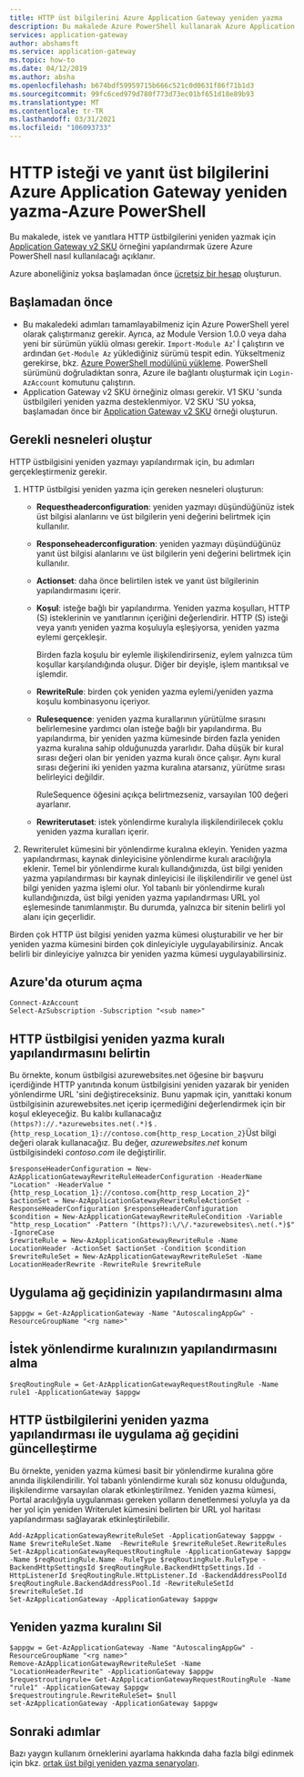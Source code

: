 ```yaml
---
title: HTTP üst bilgilerini Azure Application Gateway yeniden yazma
description: Bu makalede Azure PowerShell kullanarak Azure Application Gateway HTTP üstbilgilerini yeniden yazma hakkında bilgi sağlanır
services: application-gateway
author: abshamsft
ms.service: application-gateway
ms.topic: how-to
ms.date: 04/12/2019
ms.author: absha
ms.openlocfilehash: b674bdf59959715b666c521c0d0631f86f71b1d3
ms.sourcegitcommit: 99fc6ced979d780f773d73ec01bf651d18e89b93
ms.translationtype: MT
ms.contentlocale: tr-TR
ms.lasthandoff: 03/31/2021
ms.locfileid: "106093733"
---
```

# <a name="rewrite-http-request-and-response-headers-with-azure-application-gateway---azure-powershell"></a>HTTP isteği ve yanıt üst bilgilerini Azure Application Gateway yeniden yazma-Azure PowerShell

Bu makalede, istek ve yanıtlara HTTP üstbilgilerini yeniden yazmak için [Application Gateway v2 SKU](./application-gateway-autoscaling-zone-redundant.md) örneğini yapılandırmak üzere Azure PowerShell nasıl kullanılacağı açıklanır.

Azure aboneliğiniz yoksa başlamadan önce [ücretsiz bir hesap](https://azure.microsoft.com/free/?WT.mc_id=A261C142F) oluşturun.

## <a name="before-you-begin"></a>Başlamadan önce

- Bu makaledeki adımları tamamlayabilmeniz için Azure PowerShell yerel olarak çalıştırmanız gerekir. Ayrıca, az Module Version 1.0.0 veya daha yeni bir sürümün yüklü olması gerekir. `Import-Module Az`' İ çalıştırın ve ardından `Get-Module Az` yüklediğiniz sürümü tespit edin. Yükseltmeniz gerekirse, bkz. [Azure PowerShell modülünü yükleme](/powershell/azure/install-az-ps). PowerShell sürümünü doğruladıktan sonra, Azure ile bağlantı oluşturmak için `Login-AzAccount` komutunu çalıştırın.
- Application Gateway v2 SKU örneğiniz olması gerekir. V1 SKU 'sunda üstbilgileri yeniden yazma desteklenmiyor. V2 SKU 'SU yoksa, başlamadan önce bir [Application Gateway v2 SKU](./tutorial-autoscale-ps.md) örneği oluşturun.

## <a name="create-required-objects"></a>Gerekli nesneleri oluştur

HTTP üstbilgisini yeniden yazmayı yapılandırmak için, bu adımları gerçekleştirmeniz gerekir.

1. HTTP üstbilgisi yeniden yazma için gereken nesneleri oluşturun:

   - **Requestheaderconfiguration**: yeniden yazmayı düşündüğünüz istek üst bilgisi alanlarını ve üst bilgilerin yeni değerini belirtmek için kullanılır.

   - **Responseheaderconfiguration**: yeniden yazmayı düşündüğünüz yanıt üst bilgisi alanlarını ve üst bilgilerin yeni değerini belirtmek için kullanılır.

   - **Actionset**: daha önce belirtilen istek ve yanıt üst bilgilerinin yapılandırmasını içerir.

   - **Koşul**: isteğe bağlı bir yapılandırma. Yeniden yazma koşulları, HTTP (S) isteklerinin ve yanıtlarının içeriğini değerlendirir. HTTP (S) isteği veya yanıtı yeniden yazma koşuluyla eşleşiyorsa, yeniden yazma eylemi gerçekleşir.

     Birden fazla koşulu bir eylemle ilişkilendirirseniz, eylem yalnızca tüm koşullar karşılandığında oluşur. Diğer bir deyişle, işlem mantıksal ve işlemdir.

   - **RewriteRule**: birden çok yeniden yazma eylemi/yeniden yazma koşulu kombinasyonu içeriyor.

   - **Rulesequence**: yeniden yazma kurallarının yürütülme sırasını belirlemesine yardımcı olan isteğe bağlı bir yapılandırma. Bu yapılandırma, bir yeniden yazma kümesinde birden fazla yeniden yazma kuralına sahip olduğunuzda yararlıdır. Daha düşük bir kural sırası değeri olan bir yeniden yazma kuralı önce çalışır. Aynı kural sırası değerini iki yeniden yazma kuralına atarsanız, yürütme sırası belirleyici değildir.

     RuleSequence öğesini açıkça belirtmezseniz, varsayılan 100 değeri ayarlanır.

   - **Rewriterutaset**: istek yönlendirme kuralıyla ilişkilendirilecek çoklu yeniden yazma kuralları içerir.

2. Rewriterulet kümesini bir yönlendirme kuralına ekleyin. Yeniden yazma yapılandırması, kaynak dinleyicisine yönlendirme kuralı aracılığıyla eklenir. Temel bir yönlendirme kuralı kullandığınızda, üst bilgi yeniden yazma yapılandırması bir kaynak dinleyicisi ile ilişkilendirilir ve genel üst bilgi yeniden yazma işlemi olur. Yol tabanlı bir yönlendirme kuralı kullandığınızda, üst bilgi yeniden yazma yapılandırması URL yol eşlemesinde tanımlanmıştır. Bu durumda, yalnızca bir sitenin belirli yol alanı için geçerlidir.

Birden çok HTTP üst bilgisi yeniden yazma kümesi oluşturabilir ve her bir yeniden yazma kümesini birden çok dinleyiciyle uygulayabilirsiniz. Ancak belirli bir dinleyiciye yalnızca bir yeniden yazma kümesi uygulayabilirsiniz.

## <a name="sign-in-to-azure"></a>Azure'da oturum açma

```azurepowershell
Connect-AzAccount
Select-AzSubscription -Subscription "<sub name>"
```

## <a name="specify-the-http-header-rewrite-rule-configuration"></a>HTTP üstbilgisi yeniden yazma kuralı yapılandırmasını belirtin

Bu örnekte, konum üstbilgisi azurewebsites.net öğesine bir başvuru içerdiğinde HTTP yanıtında konum üstbilgisini yeniden yazarak bir yeniden yönlendirme URL 'sini değiştireceksiniz. Bunu yapmak için, yanıttaki konum üstbilgisinin azurewebsites.net içerip içermediğini değerlendirmek için bir koşul ekleyeceğiz. Bu kalıbı kullanacağız `(https?)://.*azurewebsites.net(.*)$` . `{http_resp_Location_1}://contoso.com{http_resp_Location_2}`Üst bilgi değeri olarak kullanacağız. Bu değer, *azurewebsites.net* konum üstbilgisindeki *contoso.com* ile değiştirilir.

```azurepowershell
$responseHeaderConfiguration = New-AzApplicationGatewayRewriteRuleHeaderConfiguration -HeaderName "Location" -HeaderValue "{http_resp_Location_1}://contoso.com{http_resp_Location_2}"
$actionSet = New-AzApplicationGatewayRewriteRuleActionSet -ResponseHeaderConfiguration $responseHeaderConfiguration
$condition = New-AzApplicationGatewayRewriteRuleCondition -Variable "http_resp_Location" -Pattern "(https?):\/\/.*azurewebsites\.net(.*)$" -IgnoreCase
$rewriteRule = New-AzApplicationGatewayRewriteRule -Name LocationHeader -ActionSet $actionSet -Condition $condition
$rewriteRuleSet = New-AzApplicationGatewayRewriteRuleSet -Name LocationHeaderRewrite -RewriteRule $rewriteRule
```

## <a name="retrieve-the-configuration-of-your-application-gateway"></a>Uygulama ağ geçidinizin yapılandırmasını alma

```azurepowershell
$appgw = Get-AzApplicationGateway -Name "AutoscalingAppGw" -ResourceGroupName "<rg name>"
```

## <a name="retrieve-the-configuration-of-your-request-routing-rule"></a>İstek yönlendirme kuralınızın yapılandırmasını alma

```azurepowershell
$reqRoutingRule = Get-AzApplicationGatewayRequestRoutingRule -Name rule1 -ApplicationGateway $appgw
```

## <a name="update-the-application-gateway-with-the-configuration-for-rewriting-http-headers"></a>HTTP üstbilgilerini yeniden yazma yapılandırması ile uygulama ağ geçidini güncelleştirme

Bu örnekte, yeniden yazma kümesi basit bir yönlendirme kuralına göre anında ilişkilendirilir. Yol tabanlı yönlendirme kuralı söz konusu olduğunda, ilişkilendirme varsayılan olarak etkinleştirilmez. Yeniden yazma kümesi, Portal aracılığıyla uygulanması gereken yolların denetlenmesi yoluyla ya da her yol için yeniden Writerulet kümesini belirten bir URL yol haritası yapılandırması sağlayarak etkinleştirilebilir.  

```azurepowershell
Add-AzApplicationGatewayRewriteRuleSet -ApplicationGateway $appgw -Name $rewriteRuleSet.Name  -RewriteRule $rewriteRuleSet.RewriteRules
Set-AzApplicationGatewayRequestRoutingRule -ApplicationGateway $appgw -Name $reqRoutingRule.Name -RuleType $reqRoutingRule.RuleType -BackendHttpSettingsId $reqRoutingRule.BackendHttpSettings.Id -HttpListenerId $reqRoutingRule.HttpListener.Id -BackendAddressPoolId $reqRoutingRule.BackendAddressPool.Id -RewriteRuleSetId $rewriteRuleSet.Id
Set-AzApplicationGateway -ApplicationGateway $appgw
```

## <a name="delete-a-rewrite-rule"></a>Yeniden yazma kuralını Sil

```azurepowershell
$appgw = Get-AzApplicationGateway -Name "AutoscalingAppGw" -ResourceGroupName "<rg name>"
Remove-AzApplicationGatewayRewriteRuleSet -Name "LocationHeaderRewrite" -ApplicationGateway $appgw
$requestroutingrule= Get-AzApplicationGatewayRequestRoutingRule -Name "rule1" -ApplicationGateway $appgw
$requestroutingrule.RewriteRuleSet= $null
set-AzApplicationGateway -ApplicationGateway $appgw
```

## <a name="next-steps"></a>Sonraki adımlar

Bazı yaygın kullanım örneklerini ayarlama hakkında daha fazla bilgi edinmek için bkz. [ortak üst bilgi yeniden yazma senaryoları](./rewrite-http-headers.md).